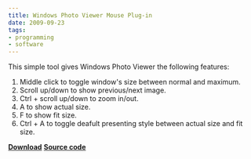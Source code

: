 ```yaml
---
title: Windows Photo Viewer Mouse Plug-in
date: 2009-09-23
tags:
- programming
- software
---
```


This simple tool gives Windows Photo Viewer the following features:

1. Middle click to toggle window's size between normal and maximum.
2. Scroll up/down to show previous/next image.
3. Ctrl + scroll up/down to zoom in/out.
4. A to show actual size.
5. F to show fit size.
6. Ctrl + A to toggle deafult presenting style between actual size and fit size.

<!-- more -->

**[Download](https://raw.githubusercontent.com/changyuheng/windows-photo-viewer-mouse-plug-in/master/bin/windows-photo-viewer-mouse-plug-in.exe)**
**[Source code](https://github.com/changyuheng/windows-photo-viewer-mouse-plug-in)**
